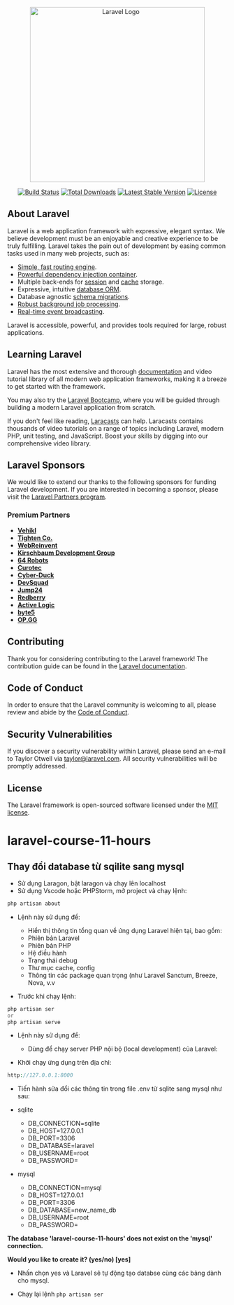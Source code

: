 <p align="center"><a href="https://laravel.com" target="_blank"><img src="https://raw.githubusercontent.com/laravel/art/master/logo-lockup/5%20SVG/2%20CMYK/1%20Full%20Color/laravel-logolockup-cmyk-red.svg" width="400" alt="Laravel Logo"></a></p>

<p align="center">
<a href="https://github.com/laravel/framework/actions"><img src="https://github.com/laravel/framework/workflows/tests/badge.svg" alt="Build Status"></a>
<a href="https://packagist.org/packages/laravel/framework"><img src="https://img.shields.io/packagist/dt/laravel/framework" alt="Total Downloads"></a>
<a href="https://packagist.org/packages/laravel/framework"><img src="https://img.shields.io/packagist/v/laravel/framework" alt="Latest Stable Version"></a>
<a href="https://packagist.org/packages/laravel/framework"><img src="https://img.shields.io/packagist/l/laravel/framework" alt="License"></a>
</p>

## About Laravel

Laravel is a web application framework with expressive, elegant syntax. We believe development must be an enjoyable and creative experience to be truly fulfilling. Laravel takes the pain out of development by easing common tasks used in many web projects, such as:

- [Simple, fast routing engine](https://laravel.com/docs/routing).
- [Powerful dependency injection container](https://laravel.com/docs/container).
- Multiple back-ends for [session](https://laravel.com/docs/session) and [cache](https://laravel.com/docs/cache) storage.
- Expressive, intuitive [database ORM](https://laravel.com/docs/eloquent).
- Database agnostic [schema migrations](https://laravel.com/docs/migrations).
- [Robust background job processing](https://laravel.com/docs/queues).
- [Real-time event broadcasting](https://laravel.com/docs/broadcasting).

Laravel is accessible, powerful, and provides tools required for large, robust applications.

## Learning Laravel

Laravel has the most extensive and thorough [documentation](https://laravel.com/docs) and video tutorial library of all modern web application frameworks, making it a breeze to get started with the framework.

You may also try the [Laravel Bootcamp](https://bootcamp.laravel.com), where you will be guided through building a modern Laravel application from scratch.

If you don't feel like reading, [Laracasts](https://laracasts.com) can help. Laracasts contains thousands of video tutorials on a range of topics including Laravel, modern PHP, unit testing, and JavaScript. Boost your skills by digging into our comprehensive video library.

## Laravel Sponsors

We would like to extend our thanks to the following sponsors for funding Laravel development. If you are interested in becoming a sponsor, please visit the [Laravel Partners program](https://partners.laravel.com).

### Premium Partners

- **[Vehikl](https://vehikl.com/)**
- **[Tighten Co.](https://tighten.co)**
- **[WebReinvent](https://webreinvent.com/)**
- **[Kirschbaum Development Group](https://kirschbaumdevelopment.com)**
- **[64 Robots](https://64robots.com)**
- **[Curotec](https://www.curotec.com/services/technologies/laravel/)**
- **[Cyber-Duck](https://cyber-duck.co.uk)**
- **[DevSquad](https://devsquad.com/hire-laravel-developers)**
- **[Jump24](https://jump24.co.uk)**
- **[Redberry](https://redberry.international/laravel/)**
- **[Active Logic](https://activelogic.com)**
- **[byte5](https://byte5.de)**
- **[OP.GG](https://op.gg)**

## Contributing

Thank you for considering contributing to the Laravel framework! The contribution guide can be found in the [Laravel documentation](https://laravel.com/docs/contributions).

## Code of Conduct

In order to ensure that the Laravel community is welcoming to all, please review and abide by the [Code of Conduct](https://laravel.com/docs/contributions#code-of-conduct).

## Security Vulnerabilities

If you discover a security vulnerability within Laravel, please send an e-mail to Taylor Otwell via [taylor@laravel.com](mailto:taylor@laravel.com). All security vulnerabilities will be promptly addressed.

## License

The Laravel framework is open-sourced software licensed under the [MIT license](https://opensource.org/licenses/MIT).

# laravel-course-11-hours
## Thay đổi database từ sqilite sang mysql

- Sử dụng Laragon, bật laragon và chạy lên localhost  
- Sử dụng Vscode hoặc PHPStorm, mở project và chạy lệnh:
```php
php artisan about 
```
-   Lệnh này sử dụng để:

    - Hiển thị thông tin tổng quan về ứng dụng Laravel hiện tại, bao gồm:
    - Phiên bản Laravel
    -   Phiên bản PHP
    -   Hệ điều hành
    -   Trạng thái debug
    -   Thư mục cache, config
    -   Thông tin các package quan trọng (như Laravel Sanctum, Breeze, Nova, v.v


-  Trước khi chạy lệnh:
```php
php artisan ser 
or 
php artisan serve
```
-   Lệnh này sử dụng để:
    -   Dùng để chạy server PHP nội bộ (local development) của Laravel:

-   Khởi chạy ứng dụng trên địa chỉ:
```php
http://127.0.0.1:8000
```

-   Tiến hành sửa đổi các thông tin trong file .env từ sqlite sang mysql như sau:
- sqlite
  - DB_CONNECTION=sqlite
  - DB_HOST=127.0.0.1
  - DB_PORT=3306
  - DB_DATABASE=laravel
  - DB_USERNAME=root
  - DB_PASSWORD=

- mysql
  - DB_CONNECTION=mysql
  - DB_HOST=127.0.0.1
  - DB_PORT=3306
  - DB_DATABASE=new_name_db
  - DB_USERNAME=root
  - DB_PASSWORD=

**The database 'laravel-course-11-hours' does not exist on the 'mysql' connection.**

**Would you like to create it? (yes/no) [yes]**

- Nhấn chọn yes và Laravel sẽ tự động tạo databse cùng các bảng dành cho mysql.

- Chạy lại lệnh ```php artisan ser```
